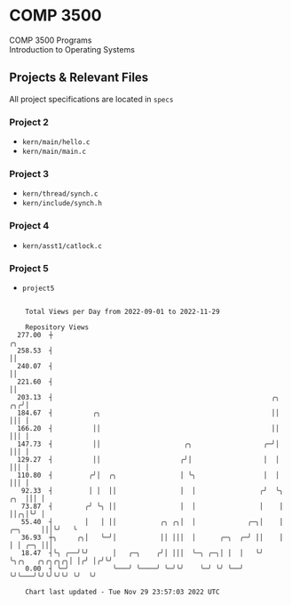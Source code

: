 # COMP 3500
COMP 3500 Programs  
Introduction to Operating Systems  
## Projects & Relevant Files
All project specifications are located in `specs`
### Project 2
- `kern/main/hello.c`
- `kern/main/main.c`
### Project 3
- `kern/thread/synch.c`
- `kern/include/synch.h`
### Project 4
- `kern/asst1/catlock.c`
### Project 5
- `project5`

```

    Total Views per Day from 2022-09-01 to 2022-11-29

    Repository Views
  277.00  ┼                                                                                       ╭╮
  258.53  ┤                                                                                       ││
  240.07  ┤                                                                                       ││
  221.60  ┤                                                                                       ││
  203.13  ┤                                                       ╭╮                           ╭╮╭╯│
  184.67  ┤          ╭╮                                           ││                           │││ │
  166.20  ┤          ││                                           ││                           │││ │
  147.73  ┤          ││                     ╭╮                  ╭─╯│                           │││ │
  129.27  ┤          ││                    ╭╯│                  │  │                           │││ │
  110.80  ┤         ╭╯│  ╭╮                │ ╰╮                 │  │                           │││ │
   92.33  ┤         │ │  ││                │  │                ╭╯  ╰╮                      ╭╮  │││ │
   73.87  ┤        ╭╯ ╰╮ ││                │  │                │    │                      ││╭╮│╰╯ │
   55.40  ┤        │   │ ││           ╭╮ ╭╮│  │             ╭─╮│    │              ╭─╮     │││╰╯   ╰
   36.93  ┼╮     ╭╮│   ╰─╯│           ││ │││  │      ╭─╮  ╭─╯ ││    │              │ │ ╭─╮ │││
   18.47  ┤╰╮ ╭──╯╰╯      │   ╭─╮    ╭╯│ │││  ╰─╮ ╭─╮│ │  │   ╰╯    ╰╮╭╮   ╭╮╭╮╭╮╭╮│ │╭╯ │╭╯╰╯
    0.00  ┤ ╰─╯           ╰───╯ ╰────╯ ╰─╯╰╯    ╰─╯ ╰╯ ╰──╯          ╰╯╰───╯╰╯╰╯╰╯╰╯ ╰╯  ╰╯

    Chart last updated - Tue Nov 29 23:57:03 2022 UTC
    
```
